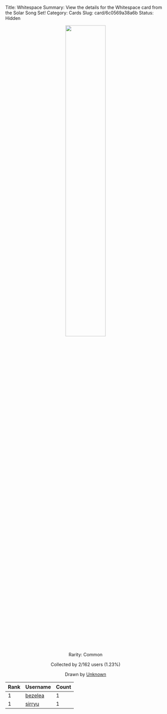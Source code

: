 Title: Whitespace
Summary: View the details for the Whitespace card from the Solar Song Set!
Category: Cards
Slug: card/6c0569a38a6b
Status: Hidden

<center><a href='/images/cards/6c0569a38a6b.png'><img src='/images/cards/6c0569a38a6b.png' width='50%'></a>

Rarity: Common

Collected by 2/162 users (1.23%)

Drawn by <a href='#'>Unknown</a></center>

<table class="table">
  <thead>
    <tr>
      <th scope="col">Rank</th>
      <th scope="col">Username</th>
      <th scope="col">Count</th>
    </tr>
  </thead>
  <tbody>
    <tr>
      <td>1</td>
      <td><a href="https://www.twitch.tv/bezelea">bezelea</a></td>
      <td>1</td>
      </tr>
    <tr>
      <td>1</td>
      <td><a href="https://www.twitch.tv/sirryu">sirryu</a></td>
      <td>1</td>
      </tr>
  </tbody>
</table>